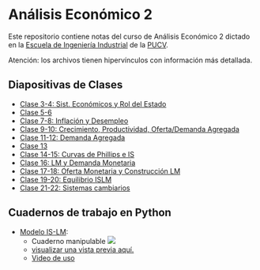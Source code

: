 # Análisis Económico 2

Este repositorio contiene notas del curso de Análisis Económico 2 dictado en la [Escuela de Ingeniería Industrial](http://eii.pucv.cl) de la [PUCV](http://www.pucv.cl). 

Atención: los archivos tienen hipervínculos con información más detallada.

## Diapositivas de Clases

- [Clase 3-4: Sist. Económicos y Rol del Estado](clase3_4/clase3_4.pdf)
- [Clase 5-6](clase5_6/clase5_6.pdf)
- [Clase 7-8: Inflación y Desempleo](clase7_8/clase7_8.pdf)
- [Clase 9-10: Crecimiento, Productividad, Oferta/Demanda Agregada](clase9_10/clase9_10.pdf)
- [Clase 11-12: Demanda Agregada](clase11_12/clase11_12.pdf)
- [Clase 13](clase13/clase13.pdf)
- [Clase 14-15: Curvas de Phillips e IS](clase14_15/clase14_15.pdf)
- [Clase 16: LM y Demanda Monetaria](clase16/clase16.pdf)
- [Clase 17-18: Oferta Monetaria y Construcción LM](clase17_18/clase17_18.pdf)
- [Clase 19-20: Equilibrio ISLM](clase19_20/clase19_20.pdf)
- [Clase 21-22: Sistemas cambiarios](clase21_22/clase21_22.pdf)

## Cuadernos de trabajo en Python

- [Modelo IS-LM](EjercicioISLM.ipynb): 
  - Cuaderno manipulable [![](https://colab.research.google.com/assets/colab-badge.svg)](https://colab.research.google.com/github/sebacea/AnEco2/blob/master/EjercicioISLM.ipynb)
  - [visualizar una vista previa aquí.](https://nbviewer.jupyter.org/github/sebacea/AnEco2/blob/master/EjercicioISLM.ipynb)
  - [Video de uso](https://youtu.be/PjqSizZBHHU)
